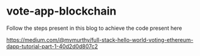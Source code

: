 # vote-app-blockchain
Follow the steps present in this blog to achieve the code present here

https://medium.com/@mvmurthy/full-stack-hello-world-voting-ethereum-dapp-tutorial-part-1-40d2d0d807c2